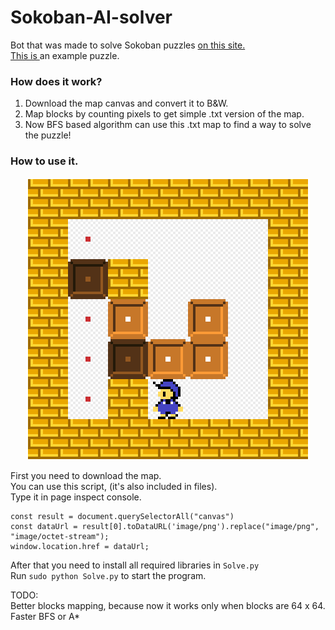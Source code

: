 # Sokoban-AI-solver
Bot that was made to solve Sokoban puzzles [on this site.](https://www.sokobanonline.com/) </br>
[This is ](https://www.sokobanonline.com/play/web-archive/marti-homs-caussa/choriban/86887_choriban-20) an example puzzle.


### How does it work?
1. Download the map canvas and convert it to B&W.
2. Map blocks by counting pixels to get simple .txt version of the map.
3. Now BFS based algorithm can use this .txt map to find a way to solve the puzzle!


### How to use it.

<p align="center">
  <img src="readme_map.png" alt="Screenshot"/>
</p>

First you need to download the map. </br>
You can use this script, (it's also included in files). </br>
Type it in page inspect console. </br>

```
const result = document.querySelectorAll("canvas")
const dataUrl = result[0].toDataURL('image/png').replace("image/png", "image/octet-stream");
window.location.href = dataUrl;
```

After that you need to install all required libraries in `Solve.py` </br>
Run `sudo python Solve.py` to start the program. </br>

TODO: </br>
Better blocks mapping, because now it works only when blocks are 64 x 64. </br>
Faster BFS or A* </br>

